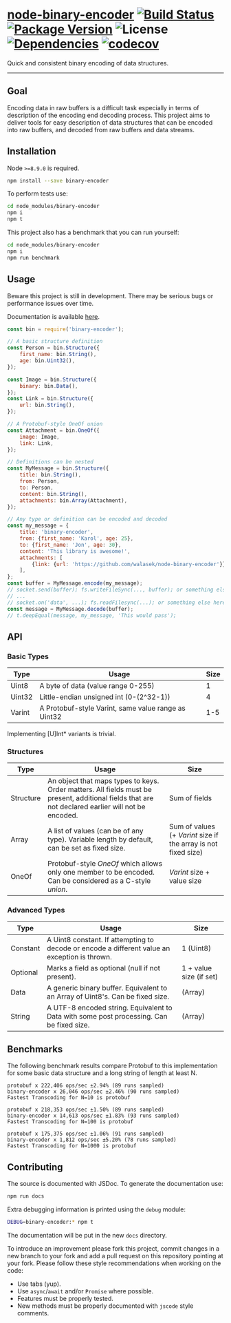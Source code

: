 # [node-binary-encoder](https://github.com/walasek/node-binary-encoder) [![Build Status](https://img.shields.io/travis/walasek/node-binary-encoder.svg?style=flat-square)](https://travis-ci.org/walasek/node-binary-encoder) [![Package Version](https://img.shields.io/npm/v/binary-encoder.svg?style=flat-square)](https://www.npmjs.com/walasek/node-binary-encoder) ![License](https://img.shields.io/npm/l/binary-encoder.svg?style=flat-square) [![Dependencies](https://david-dm.org/walasek/node-binary-encoder.svg)](https://david-dm.org/walasek/node-binary-encoder.svg)  [![codecov](https://codecov.io/gh/walasek/node-binary-encoder/branch/master/graph/badge.svg)](https://codecov.io/gh/walasek/node-binary-encoder)

Quick and consistent binary encoding of data structures.

---

## Goal

Encoding data in raw buffers is a difficult task especially in terms of description of the encoding end decoding process. This project aims to deliver tools for easy description of data structures that can be encoded into raw buffers, and decoded from raw buffers and data streams.

## Installation

Node `>=8.9.0` is required.

```bash
npm install --save binary-encoder
```

To perform tests use:

```bash
cd node_modules/binary-encoder
npm i
npm t
```

This project also has a benchmark that you can run yourself:

```bash
cd node_modules/binary-encoder
npm i
npm run benchmark
```

## Usage

Beware this project is still in development. There may be serious bugs or performance issues over time.

Documentation is available [here](https://walasek.github.io/node-binary-encoder/).

```javascript
const bin = require('binary-encoder');

// A basic structure definition
const Person = bin.Structure({
    first_name: bin.String(),
    age: bin.Uint32(),
});

const Image = bin.Structure({
    binary: bin.Data(),
});
const Link = bin.Structure({
    url: bin.String(),
});

// A Protobuf-style OneOf union
const Attachment = bin.OneOf({
    image: Image,
    link: Link,
});

// Definitions can be nested
const MyMessage = bin.Structure({
    title: bin.String(),
    from: Person,
    to: Person,
    content: bin.String(),
    attachments: bin.Array(Attachment),
});

// Any type or definition can be encoded and decoded
const my_message = {
    title: 'binary-encoder',
    from: {first_name: 'Karol', age: 25},
    to: {first_name: 'Jon', age: 30},
    content: 'This library is awesome!',
    attachments: [
        {link: {url: 'https://github.com/walasek/node-binary-encoder'}},
    ],
};
const buffer = MyMessage.encode(my_message);
// socket.send(buffer); fs.writeFileSync(..., buffer); or something else here
// ...
// socket.on('data', ...); fs.readFilesync(...); or something else here
const message = MyMessage.decode(buffer);
// t.deepEqual(message, my_message, 'This would pass');
```

## API

### Basic Types
Type | Usage | Size
--- | --- | ---
Uint8 | A byte of data (value range 0-255) | 1
Uint32 | Little-endian unsigned int (0-(2^32-1)) | 4
Varint | A Protobuf-style Varint, same value range as Uint32 | 1-5
Implementing [U]Int* variants is trivial.

### Structures
Type | Usage | Size
--- | --- | ---
Structure | An object that maps types to keys. Order matters. All fields must be present, additional fields that are not declared earlier will not be encoded. | Sum of fields
Array | A list of values (can be of any type). Variable length by default, can be set as fixed size. | Sum of values (+ _Varint_ size if the array is not fixed size)
OneOf | Protobuf-style _OneOf_ which allows only one member to be encoded. Can be considered as a C-style _union_. | _Varint_ size + value size

### Advanced Types
Type | Usage | Size
--- | --- | ---
Constant | A Uint8 constant. If attempting to decode or encode a different value an exception is thrown. | 1 (Uint8)
Optional | Marks a field as optional (null if not present). | 1 + value size (if set)
Data | A generic binary buffer. Equivalent to an Array of Uint8's. Can be fixed size. | (Array)
String | A UTF-8 encoded string. Equivalent to Data with some post processing. Can be fixed size. | (Array)

## Benchmarks

The following benchmark results compare Protobuf to this implementation for some basic data structure and a long string of length at least N.

```
protobuf x 222,406 ops/sec ±2.94% (89 runs sampled)
binary-encoder x 26,046 ops/sec ±2.46% (90 runs sampled)
Fastest Transcoding for N=10 is protobuf

protobuf x 218,353 ops/sec ±1.50% (89 runs sampled)
binary-encoder x 14,613 ops/sec ±1.83% (93 runs sampled)
Fastest Transcoding for N=100 is protobuf

protobuf x 175,375 ops/sec ±1.06% (91 runs sampled)
binary-encoder x 1,812 ops/sec ±5.20% (78 runs sampled)
Fastest Transcoding for N=1000 is protobuf
```

## Contributing

The source is documented with JSDoc. To generate the documentation use:

```bash
npm run docs
```

Extra debugging information is printed using the `debug` module:

```bash
DEBUG=binary-encoder:* npm t
```

The documentation will be put in the new `docs` directory.

To introduce an improvement please fork this project, commit changes in a new branch to your fork and add a pull request on this repository pointing at your fork. Please follow these style recommendations when working on the code:

* Use tabs (yup).
* Use `async`/`await` and/or `Promise` where possible.
* Features must be properly tested.
* New methods must be properly documented with `jscode` style comments.